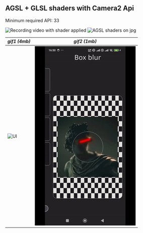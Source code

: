 ## AGSL + GLSL shaders with Camera2 Api

Minimum required API: 33

![Recording video with shader applied](https://raw.githubusercontent.com/cora32/shader_test/master/output1.gif)  ![AGSL shaders on jpg](https://raw.githubusercontent.com/cora32/shader_test/master/output3.gif)

| *gif1 (4mb)*       | *gif2 (1mb)*       | 
|--------------------|--------------------|
| ![UI](output1.gif) | ![UI](output3.gif) |